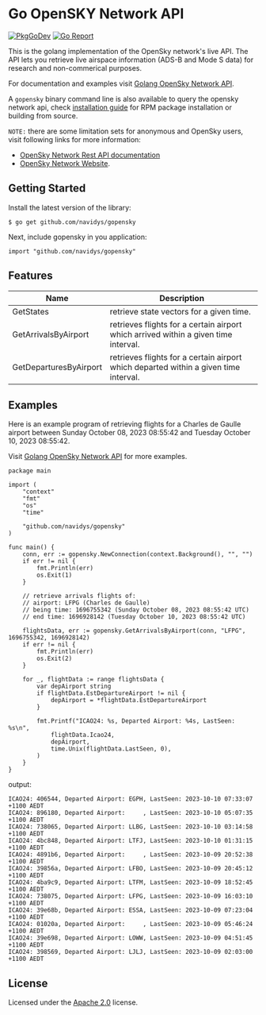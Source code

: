 # Go OpenSKY Network API
[![PkgGoDev](https://pkg.go.dev/badge/github.com/navidys/gopensky)](https://pkg.go.dev/github.com/navidys/gopensky)
[![Go Report](https://goreportcard.com/badge/github.com/navidys/gopensky)](https://goreportcard.com/report/github.com/navidys/gopensky)

This is the golang implementation of the OpenSky network's live API.
The API lets you retrieve live airspace information (ADS-B and Mode S data) for research and non-commerical purposes.

For documentation and examples visit [Golang OpenSky Network API](https://navidys.github.io/gopensky/).

A `gopensky` binary command line is also available to query the opensky network api, check [installation guide](./INSTALL.md) for RPM package installation or building from source.

`NOTE:` there are some limitation sets for anonymous and OpenSky users, visit following links for more information:
* [OpenSky Network Rest API documentation](https://openskynetwork.github.io/opensky-api/)
* [OpenSky Network Website](https://opensky-network.org/).

## Getting Started

Install the latest version of the library:

```
$ go get github.com/navidys/gopensky
```

Next, include gopensky in you application:

```
import "github.com/navidys/gopensky"
```

## Features

| Name      | Description |
| --------- | ----------- |
| GetStates |  retrieve state vectors for a given time.
| GetArrivalsByAirport | retrieves flights for a certain airport which arrived within a given time interval.
| GetDeparturesByAirport | retrieves flights for a certain airport which departed within a given time interval.

## Examples

Here is an example program of retrieving flights for a Charles de Gaulle airport between Sunday October 08, 2023 08:55:42 and Tuesday October 10, 2023 08:55:42.

Visit [Golang OpenSky Network API](https://navidys.github.io/gopensky/) for more examples.

```
package main

import (
	"context"
	"fmt"
	"os"
	"time"

	"github.com/navidys/gopensky"
)

func main() {
	conn, err := gopensky.NewConnection(context.Background(), "", "")
	if err != nil {
		fmt.Println(err)
		os.Exit(1)
	}

	// retrieve arrivals flights of:
	// airport: LFPG (Charles de Gaulle)
	// being time: 1696755342 (Sunday October 08, 2023 08:55:42 UTC)
	// end time: 1696928142 (Tuesday October 10, 2023 08:55:42 UTC)

	flightsData, err := gopensky.GetArrivalsByAirport(conn, "LFPG", 1696755342, 1696928142)
	if err != nil {
		fmt.Println(err)
		os.Exit(2)
	}

	for _, flightData := range flightsData {
		var depAirport string
		if flightData.EstDepartureAirport != nil {
			depAirport = *flightData.EstDepartureAirport
		}

		fmt.Printf("ICAO24: %s, Departed Airport: %4s, LastSeen: %s\n",
			flightData.Icao24,
			depAirport,
			time.Unix(flightData.LastSeen, 0),
		)
	}
}
```

output:

```
ICAO24: 406544, Departed Airport: EGPH, LastSeen: 2023-10-10 07:33:07 +1100 AEDT
ICAO24: 896180, Departed Airport:     , LastSeen: 2023-10-10 05:07:35 +1100 AEDT
ICAO24: 738065, Departed Airport: LLBG, LastSeen: 2023-10-10 03:14:58 +1100 AEDT
ICAO24: 4bc848, Departed Airport: LTFJ, LastSeen: 2023-10-10 01:31:15 +1100 AEDT
ICAO24: 4891b6, Departed Airport:     , LastSeen: 2023-10-09 20:52:38 +1100 AEDT
ICAO24: 39856a, Departed Airport: LFBO, LastSeen: 2023-10-09 20:45:12 +1100 AEDT
ICAO24: 4ba9c9, Departed Airport: LTFM, LastSeen: 2023-10-09 18:52:45 +1100 AEDT
ICAO24: 738075, Departed Airport: LFPG, LastSeen: 2023-10-09 16:03:10 +1100 AEDT
ICAO24: 39e68b, Departed Airport: ESSA, LastSeen: 2023-10-09 07:23:04 +1100 AEDT
ICAO24: 01020a, Departed Airport:     , LastSeen: 2023-10-09 05:46:24 +1100 AEDT
ICAO24: 39e698, Departed Airport: LOWW, LastSeen: 2023-10-09 04:51:45 +1100 AEDT
ICAO24: 398569, Departed Airport: LJLJ, LastSeen: 2023-10-09 02:03:00 +1100 AEDT
```

## License

Licensed under the [Apache 2.0](LICENSE) license.
